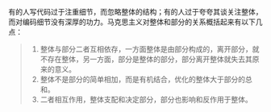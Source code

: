 有的人写代码过于注重细节，而忽略整体的结构；有的人过于夸夸其谈关注整体，而对编码细节没有深厚的功力。马克思主义对整体和部分的关系概括起来有以下几点：

> 1. 整体与部分二者互相依存，一方面整体是由部分构成的，离开部分，就不存在整体，另一方面，部分是整体的部分，部分离开整体就失去其原来的意义。
> 2. 整体不是部分的简单相加，而是有机结合，优化的整体大于部分的总和。
> 3. 二者相互作用，整体支配和决定部分，部分也影响和反作用于整体。



